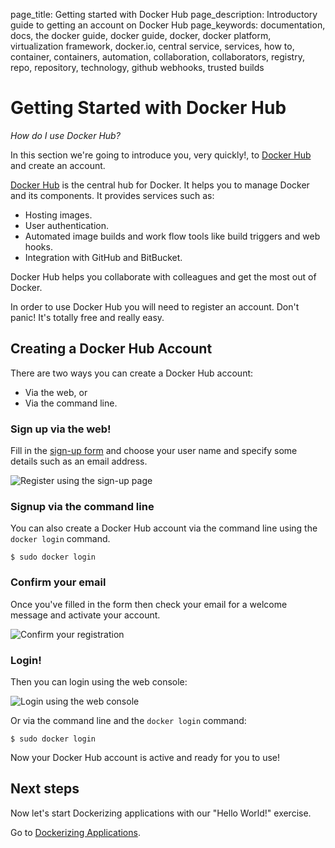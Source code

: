 page_title: Getting started with Docker Hub
page_description: Introductory guide to getting an account on Docker Hub
page_keywords: documentation, docs, the docker guide, docker guide, docker, docker platform, virtualization framework, docker.io, central service, services, how to, container, containers, automation, collaboration, collaborators, registry, repo, repository, technology, github webhooks, trusted builds

# Getting Started with Docker Hub

*How do I use Docker Hub?*

In this section we're going to introduce you, very quickly!, to
[Docker Hub](https://hub.docker.com) and create an account.

[Docker Hub](https://www.docker.io) is the central hub for Docker. It
helps you to manage Docker and its components. It provides services such
as:

* Hosting images.
* User authentication.
* Automated image builds and work flow tools like build triggers and web
  hooks.
* Integration with GitHub and BitBucket.

Docker Hub helps you collaborate with colleagues and get the most out of
Docker.

In order to use Docker Hub you will need to register an account. Don't
panic! It's totally free and really easy.

## Creating a Docker Hub Account

There are two ways you can create a Docker Hub account:

* Via the web, or
* Via the command line.

### Sign up via the web!

Fill in the [sign-up form](https://www.docker.io/account/signup/) and
choose your user name and specify some details such as an email address.

![Register using the sign-up page](/userguide/register-web.png)

### Signup via the command line

You can also create a Docker Hub account via the command line using the
`docker login` command.

    $ sudo docker login

### Confirm your email

Once you've filled in the form then check your email for a welcome
message and activate your account.

![Confirm your registration](/userguide/register-confirm.png)

### Login!

Then you can login using the web console:

![Login using the web console](/userguide/login-web.png)

Or via the command line and the `docker login` command:

    $ sudo docker login

Now your Docker Hub account is active and ready for you to use!

##  Next steps

Now let's start Dockerizing applications with our "Hello World!" exercise.

Go to [Dockerizing Applications](/userguide/dockerizing).

